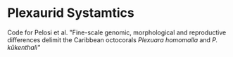 # Plexaurid Systamtics 
Code for Pelosi et al. "Fine-scale genomic, morphological and reproductive differences delimit the Caribbean octocorals <i> Plexuara homomalla </i> and <i> P. kükenthali" </i> 
